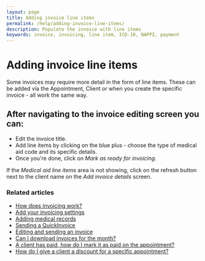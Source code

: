 ```yaml
---
layout: page
title: Adding invoice line items
permalink: /help/adding-invoice-line-items/
description: Populate the invoice with line items
keywords: invoice, invoicing, line item, ICD-10, NAPPI, payment
---
```


# Adding invoice line items

Some invoices may require more detail in the form of line items. These can be added via the Appointment, Client or when you create the specific invoice - all work the same way.

## After navigating to the invoice editing screen you can:

* Edit the invoice title.
* Add line items by clicking on the blue plus - choose the type of medical aid code and its specific details.
* Once you're done, click on *Mark as ready for invoicing*.

If the *Medical aid line items* area is not showing, click on the refresh button next to the client name on the *Add invoice details* screen.

### Related articles

* [How does invoicing work?](/help/how-does-invoicing-work)
* [Add your invoicing settings](/help/invoicing-settings)
* [Adding medical records](/help/adding-medical-records)
* [Sending a QuickInvoice](quickinvoice)
* [Editing and sending an invoice](/help/edit-an-invoice)
* [Can I download invoices for the month?](/help/download-invoices)
* [A client has paid, how do I mark it as paid on the appointment?](/help/mark-as-paid)
* [How do I give a client a discount for a specific appointment?](/help/discount-appointment)
